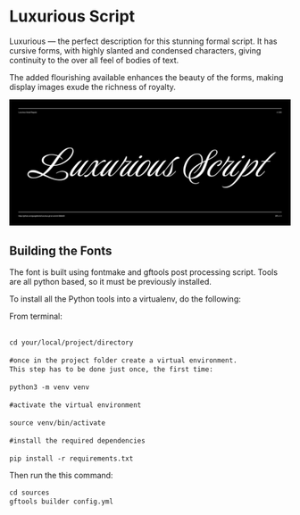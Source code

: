 # Luxurious Script

Luxurious — the perfect description for this stunning formal script. It has cursive forms, with highly slanted and condensed characters, giving continuity to the over all feel of bodies of text.

The added flourishing available enhances the beauty of the forms, making display images exude the richness of royalty.

![Sample Image](Documentation/image1.png)

## Building the Fonts

The font is built using fontmake and gftools post processing script. Tools are all python based, so it must be previously installed.

To install all the Python tools into a virtualenv, do the following:

From terminal:

```

cd your/local/project/directory

#once in the project folder create a virtual environment. 
This step has to be done just once, the first time:

python3 -m venv venv

#activate the virtual environment

source venv/bin/activate

#install the required dependencies

pip install -r requirements.txt

```

Then run the this command:

```
cd sources
gftools builder config.yml
```
